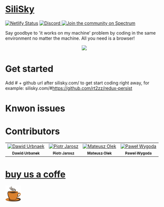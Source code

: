 # [SiliSky](https://www.silisky.com/)
[![Netlify Status](https://api.netlify.com/api/v1/badges/8fba023a-b05c-4825-a4cd-adecb3a87468/deploy-status)](https://app.netlify.com/sites/inspiring-shaw-cb8237/deploys)
<a href="https://discord.gg/P9DrxRz">
<img alt="Discord" src="https://img.shields.io/discord/593787637291286529.svg?color=%230E1D23&label=discord&style=popout">
</a>
<a href="https://spectrum.chat/silisky">
  <img alt="Join the community on Spectrum" src="https://withspectrum.github.io/badge/badge.svg" />
</a>

Say goodbye to 'it works on my machine' problem by coding in the same environment no matter the machine. All you need is a browser!
<div align="center">
<img src="./redmeAssets/silisky3.gif" >
</div>

# Get started
Add # + github url after silisky.com/ to get start coding right away, for example: silisky.com/#https://github.com/rt2zz/redux-persist
# Knwon issues

# Contributors
<div align='center'>
<table>
<tr>
<td align="center"><a href="https://github.com/Urban35"><img src="https://avatars1.githubusercontent.com/u/29239301?s=460&v=4" width="150px;" alt="Dawid Urbnaek"/><br /><sub><b>Dawid Urbanek</b></sub></a></td>
<td align="center"><a href="https://github.com/jaroszpiotr91"><img src="https://avatars3.githubusercontent.com/u/39913918?s=460&v=4" width="150px;" alt="Piotr Jarosz"/><br /><sub><b>Piotr Jarosz</b></sub></a></td>
<td align="center"><a href="https://github.com/MateuszOlek"><img src="https://avatars3.githubusercontent.com/u/38132787?s=460&v=4" width="150px;" alt="Mateusz Olek"/><br /><sub><b>Mateusz Olek</b></sub></a></td>
<td align="center"><a href="https://github.com/AceSpadeAble"><img src="https://avatars3.githubusercontent.com/u/33558885?s=460&v=4" width="150px;" alt="Paweł Wygoda"/><br /><sub><b>Pawel Wygoda</b></sub></a></td>
</tr>
</table>
</div>



# [buy us a coffe](https://play.google.com/store/apps/details?id=com.codengoclient)
 <img src="./redmeAssets/coffe.png" width="50">
